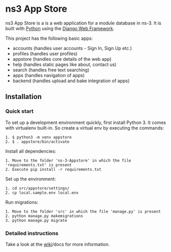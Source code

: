 

# ns3 App Store

ns3 App Store is a is a web application for a module database in ns-3. It is built with [Python][0] using the [Django Web Framework][1].

This project has the following basic apps:

* accounts (handles user accounts - Sign In, Sign Up etc.)
* profiles (handles user profiles)
* appstore (handles core details of the web app)
* help (handles static pages like about, contact us)
* search (handles free text searching)
* apps (handles navigation of apps)
* backend (handles upload and bake integration of apps)

## Installation

### Quick start

To set up a development environment quickly, first install Python 3. It
comes with virtualenv built-in. So create a virtual env by executing the commands:

    1. $ python3 -m venv appstore
    2. $ . appstore/bin/activate

Install all dependencies:

    1. Move to the folder 'ns-3-Appstore' in which the file 'requirements.txt' is present
    2. Execute pip install -r requirements.txt

Set up the environment:

    1. cd src/appstore/settings/
    2. cp local.sample.env local.env

Run migrations:

    1. Move to the folder 'src' in which the file 'manage.py' is present
    2. python manage.py makemigrations
    3. python manage.py migrate

### Detailed instructions

Take a look at the [wiki][2]/docs for more information.

[0]: https://www.python.org/
[1]: https://www.djangoproject.com/
[2]: https://github.com/abhijithanilkumar/ns-3-AppStore/wiki
